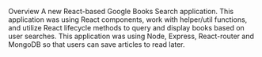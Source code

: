 Overview
A new React-based Google Books Search application. This application was using React components, work with helper/util functions, and utilize React lifecycle methods to query and display books based on user searches. This application was using Node, Express, React-router and MongoDB so that users can save articles to read later.
